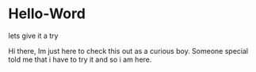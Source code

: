 # Hello-Word
lets give it a try

Hi there,  Im just here to check this out as a curious boy.
Someone special told me that i have to try it and so i am here.
